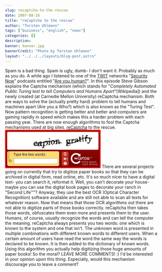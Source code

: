 ```yaml
---
slug: recaptcha-to-the-rescue
date: 2007-08-16
title: "reCaptcha to the rescue"
author: "Torsten Uhlmann"
tags: ["business", "english", "news"]
categories: []
description:
banner: banner.jpg
bannerCredit: "Photo by Torsten Uhlmann"
layout: "../../../layouts/blog-post.astro"
---
```


Spam is a bad thing. Spam is ugly, dumb- I don't want it. Probably as much as you do. A while ago I listened to one of the [TWIT](http://www.twit.tv/) networks "[Security Now](http://www.twit.tv/SN)" podcasts entitled "[Are you human?](http://www.twit.tv/sn101)". In this episode Steve Gibson explains the Captcha mechanism (which stands for "*<span lang="en" lang="en">Completely Automated Public Turing test to tell Computers and Humans Apart</span>*"\[Wikipedia\]) and the newly created (at Carnedie Mellon University) reCaptcha mechanism. Both are ways to solve the (actually pretty hard) problem to tell humans and machines apart (Are you a Who?) which is also known as the "Turing Test". Now pattern recognition is getting better and better and computers are gaining rapidly in speed which makes this a harder problem with each passing year. There are now enough algorithms to fool the Captcha mechanisms used at big sites. [reCaptcha](http://recaptcha.net/) to the rescue. ![recaptcha.JPG](./recaptcha.JPG) There are several projects going on currently that try to digitize paper books so that they can be archived in digital form, read online, etc. It's so much nicer to have a digital text- you can search it, reformat it. Well, you can't decorate your house- maybe you can use the digital book pages to decorate your ranch in "Second Life™"? Anyway, they use the best OCR (Optical Character Recognition) software available and are still not able to scan all texts for whatever reason. Now that means that those OCR algorithms out there are not able to digitize parts of those books correctly. reCaptcha then takes those words, obfuscates them even more and presents them to the user. Humans, of course, usually recognize the words and can tell the computer the meaning. reCaptcha always presents you two words: one which is known to the system and one that isn't. The unknown word is presented in multiple combinations with different known words to different users. When a certain amount of users have read the word the same way the words is declared to be known. It is then added to the dictionary of known words. Using this algorithm you actually help digitizing those huge amounts of paper books! So the moral? LEAVE MORE COMMENTS! :) I'd be interested in your opinion upon this thing. Especially, would this mechanism discourage you to leave a comment?

